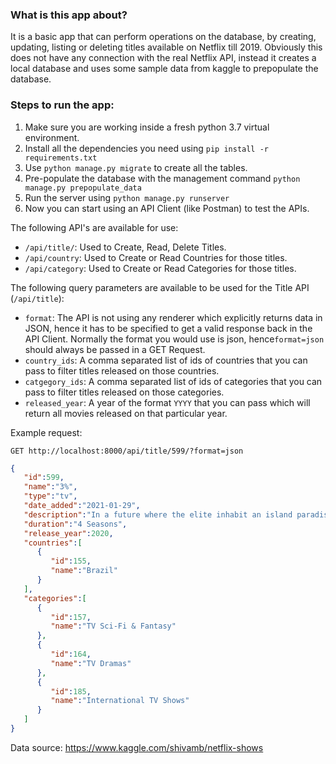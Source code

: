 ### What is this app about?
It is a basic app that can perform operations on the database, by creating, updating, listing or deleting titles available on Netflix till 2019.
Obviously this does not have any connection with the real Netflix API, instead it creates a local database and uses some sample data from
kaggle to prepopulate the database.

### Steps to run the app:
1. Make sure you are working inside a fresh python 3.7 virtual environment. 
2. Install all the dependencies you need using `pip install -r requirements.txt`
3. Use `python manage.py migrate` to create all the tables.
4. Pre-populate the database with the management command `python manage.py prepopulate_data`
5. Run the server using `python manage.py runserver`
6. Now you can start using an API Client (like Postman) to test the APIs.

The following API's are available for use:
 - `/api/title/`: Used to Create, Read, Delete Titles.
 - `/api/country`: Used to Create or Read Countries for those titles.
 - `/api/category`: Used to Create or Read Categories for those titles.

The following query parameters are available to be used for the Title API (`/api/title`):
- `format`: The API is not using any renderer which explicitly returns data in JSON, hence it has to be specified
to get a valid response back in the API Client. Normally the format you would use is json, hence`format=json` should always be passed in a GET Request.
- `country_ids`: A comma separated list of ids of countries that you can pass to filter titles released on those countries.
- `catgegory_ids`: A comma separated list of ids of categories that you can pass to filter titles released on those categories.
- `released_year`: A year of the format `YYYY` that you can pass which will return all movies released on that particular year.


Example request:
```http request
GET http://localhost:8000/api/title/599/?format=json
```

```json
{
   "id":599,
   "name":"3%",
   "type":"tv",
   "date_added":"2021-01-29",
   "description":"In a future where the elite inhabit an island paradise far from the crowded slums, you get one chance to join the 3% saved from squalor.",
   "duration":"4 Seasons",
   "release_year":2020,
   "countries":[
      {
         "id":155,
         "name":"Brazil"
      }
   ],
   "categories":[
      {
         "id":157,
         "name":"TV Sci-Fi & Fantasy"
      },
      {
         "id":164,
         "name":"TV Dramas"
      },
      {
         "id":185,
         "name":"International TV Shows"
      }
   ]
}
```
Data source: https://www.kaggle.com/shivamb/netflix-shows